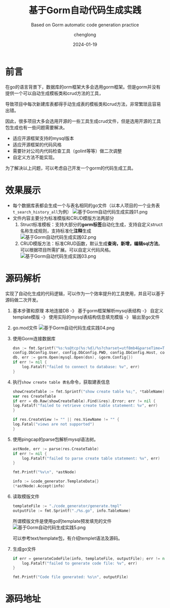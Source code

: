 ﻿---
layout:     post
title:      基于Gorm自动代码生成实践
subtitle:   Based on Gorm automatic code generation practice
date:       2024-01-19
author:     chenglong
header-img: img/post-bg-ios9-web.jpg
catalog: true
tags:

- Mysql
- Golang

---

# 前言

在go的语言背景下，数据库的orm框架大多会选用gorm框架。但是gorm并没有提供一个可以自动生成模板类和crud方法的工具，

导致项目中每次新建库表都得手动生成表的模板类和crud方法，非常繁琐且容易出错。

因此，很多项目大多会选用开源的一些工具生成crud文件，但是选用开源的工具包生成也有一些问题需要解决。

- 适应开源框架支持的mysql版本
- 适应开源框架的代码风格
- 需要针对公司内代码检查工具（golint等等）做二次调整
- 自定义方法不能实现。

为了解决以上问题，可以考虑自己开发一个gorm的代码生成工具。

# 效果展示

- 每个数据库表都会生成一个与表名相同的go文件（以本人项目的一个业务表`t_search_history_all`为例）
  ![基于Gorm自动代码生成实践01.png](https%3A%2F%2Fchenglong799466.github.io%2Fimg%2F%E5%9F%BA%E4%BA%8EGorm%E8%87%AA%E5%8A%A8%E4%BB%A3%E7%A0%81%E7%94%9F%E6%88%90%E5%AE%9E%E8%B7%B501.png)
- 文件内容主要分为标准模版和CRUD模版方法两部分
    1. Struct标准模板：支持大部分的**gorm标签**自动化生成，支持自定义struct名称生成规则，支持标准化**注释**生成
       ![基于Gorm自动代码生成实践02.png](https%3A%2F%2Fchenglong799466.github.io%2Fimg%2F%E5%9F%BA%E4%BA%8EGorm%E8%87%AA%E5%8A%A8%E4%BB%A3%E7%A0%81%E7%94%9F%E6%88%90%E5%AE%9E%E8%B7%B502.png)
    2. CRUD模版方法：标准CRUD函数，默认生成**查询，新增，编辑sql方法**。可以根据项目所需扩展。可以自定义代码风格。
       ![基于Gorm自动代码生成实践03.png](https%3A%2F%2Fchenglong799466.github.io%2Fimg%2F%E5%9F%BA%E4%BA%8EGorm%E8%87%AA%E5%8A%A8%E4%BB%A3%E7%A0%81%E7%94%9F%E6%88%90%E5%AE%9E%E8%B7%B503.png)

# 源码解析

实现了自动化生成的代码逻辑，可以作为一个效率提升的工具使用，并且可以基于源码做二次开发。

1. 基本步骤和原理
   本地连接DB -》 基于gorm框架解析mysql表结构 -》 自定义template模版 -》 使用实际的mysql表结构信息填充模版 -》 输出至go文件
2. go.mod文件
   ![基于Gorm自动代码生成实践04.png](https%3A%2F%2Fchenglong799466.github.io%2Fimg%2F%E5%9F%BA%E4%BA%8EGorm%E8%87%AA%E5%8A%A8%E4%BB%A3%E7%A0%81%E7%94%9F%E6%88%90%E5%AE%9E%E8%B7%B504.png)
3. 使用Gorm连接数据库

    ```go
    dsn := fmt.Sprintf("%s:%s@tcp(%s:%d)/%s?charset=utf8mb4&parseTime=True&loc=Local",
    config.DbConfig.User, config.DbConfig.PWD, config.DbConfig.Host, config.DbConfig.Port, config.DbConfig.DataBase)
	db, err := gorm.Open(mysql.Open(dsn), &gorm.Config{})
    if err != nil {
        log.Fatalf("failed to connect to database: %v", err)
    }
    ```
4. 执行`show create table 表名`命令，获取建表信息

   ```go
   showCreateTable := fmt.Sprintf("show create table %s;", *tableName)
   var res CreateTable
   if err = db.Raw(showCreateTable).Find(&res).Error; err != nil {
   log.Fatalf("failed to retrieve create table statement: %v", err)
   }

   if res.CreateView != "" || res.ViewName != "" {
   log.Fatal("views are not supported")
   }
   ```

5. 使用pingcap的parse包解析mysql语法树。

    ```go
	astNode, err := parse(res.CreateTable)
	if err != nil {
		log.Fatalf("failed to parse create table statement: %v", err)
	}

	fmt.Printf("%v\n", *astNode)

	info := &code_generator.TemplateData{}
	(*astNode).Accept(info)
    ```

6. 读取模版文件

    ```go
    templateFile := "./code_generator/generate.tmpl"
    outputFile := fmt.Sprintf("./%s.go", info.TableName)
    ```

   所谓模版文件是使用go的template预发填充的文件
   ![基于Gorm自动代码生成实践5.png](https%3A%2F%2Fchenglong799466.github.io%2Fimg%2F%E5%9F%BA%E4%BA%8EGorm%E8%87%AA%E5%8A%A8%E4%BB%A3%E7%A0%81%E7%94%9F%E6%88%90%E5%AE%9E%E8%B7%B55.png)

   可以参考text/template包，有介绍templet语法及源码。[](https://pkg.go.dev/text/template)

7. 生成go文件

    ```go
    if err = generateCodeFile(info, templateFile, outputFile); err != nil {
		log.Fatalf("failed to generate code file: %v", err)
	}

	fmt.Printf("Code file generated: %s\n", outputFile)
    ```

# 源码地址

[](https://github.com/chenglong799466/clox)
    




